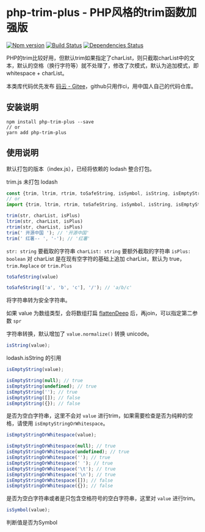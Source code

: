 # php-trim-plus - PHP风格的trim函数加强版

[![Npm version](https://img.shields.io/npm/v/php-trim-plus.svg)](https://www.npmjs.com/package/php-trim-plus)
[![Build Status](https://img.shields.io/travis/janpoem/php-trim-plus/master.svg)](https://travis-ci.org/janpoem/php-trim-plus)
[![Dependencies Status](https://img.shields.io/david/janpoem/php-trim-plus.svg)](https://david-dm.org/janpoem/php-trim-plus)

PHP的trim比较好用，但默认trim如果指定了charList，则只截取charList中的文本，默认的空格（换行字符等）就不处理了，修改了次模式，默认为追加模式，即whitespace + charList。

本类库代码优先发布 [码云 - Gitee](https://gitee.com/)，github只用作ci，用中国人自己的代码仓库。

## 安装说明

```shell
npm install php-trim-plus --save
// or
yarn add php-trim-plus
```

## 使用说明

默认打包的版本（index.js），已经将依赖的 lodash 整合打包。

trim.js 未打包 lodash

```js
const {trim, ltrim, rtrim, toSafeString, isSymbol, isString, isEmptyString, isEmptyStringOrWhitespace} = require('../php-trim-plus');
// or
import {trim, ltrim, rtrim, toSafeString, isSymbol, isString, isEmptyString, isEmptyStringOrWhitespace} from 'php-trim-plus';
```

```js
trim(str, charList, isPlus)
ltrim(str, charList, isPlus)
rtrim(str, charList, isPlus)
trim(' 开源中国 '); // '开源中国'
trim(' 红薯-- ', '-'); // '红薯'
```

`str: string` 要截取的字符串
`charList: string` 要额外截取的字符串
`isPlus: boolean` 对 charList 是在现有空字符的基础上追加 charList，默认为 true，`trim.Replace` or `trim.Plus`


```js
toSafeString(value)

toSafeString(['a', 'b', 'c'], '/'); // 'a/b/c'
```

将字符串转为安全字符串。

如果 value 为数组类型，会将数组打扁 [flattenDeep](https://lodash.com/docs/4.17.11#flattenDeep) 后，再join，可以指定第二参数 `spr`

字符串转换，默认增加了 `value.normalize()` 转换 unicode。

```js
isString(value); 
```

lodash.isString 的引用

```js
isEmptyString(value);

isEmptyString(null); // true
isEmptyString(undefined); // true
isEmptyString(''); // true
isEmptyString([]); // false
isEmptyString({}); // false
```

是否为空白字符串，这里不会对 `value` 进行trim，如果需要检查是否为纯粹的空格，请使用 `isEmptyStringOrWhitespace`。

```js
isEmptyStringOrWhitespace(value);

isEmptyStringOrWhitespace(null); // true
isEmptyStringOrWhitespace(undefined); // true
isEmptyStringOrWhitespace(''); // true
isEmptyStringOrWhitespace(' '); // true
isEmptyStringOrWhitespace('\t'); // true
isEmptyStringOrWhitespace('\n'); // true
isEmptyStringOrWhitespace([]); // false
isEmptyStringOrWhitespace({}); // false
```

是否为空白字符串或者是只包含空格符号的空白字符串，这里对 `value` 进行trim。

```js
isSymbol(value); 
```

判断值是否为Symbol